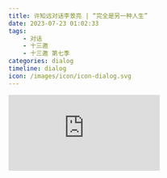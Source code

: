 ```yaml
---
title: 许知远对话李景亮 | “完全是另一种人生”
date: 2023-07-23 01:02:33
tags:
    - 对话
    - 十三邀
    - 十三邀 第七季
categories: dialog
timeline: dialog
icon: /images/icon/icon-dialog.svg
---
```


<div class="video-container">
    <iframe frameborder="0" src="https://v.qq.com/txp/iframe/player.html?vid=h00465gdrjx" allowFullScreen="true"></iframe>
</div>
